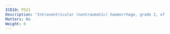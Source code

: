 ```yaml
---
ICD10: P521
Description: "Intraventricular (nontraumatic) haemorrhage, grade 2, of fetus and newborn"
Matters: No
Weight: 0
---
```


